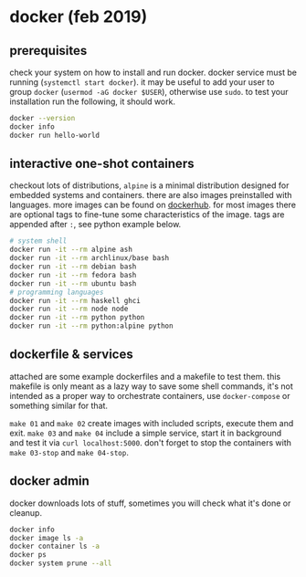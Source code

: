 # docker (feb 2019)

## prerequisites
check your system on how to install and run docker. docker service must be
running (`systemctl start docker`). it may be useful to add your user to group
`docker` (`usermod -aG docker $USER`), otherwise use `sudo`.
to test your installation run the following, it should work.

```sh
docker --version
docker info
docker run hello-world
```

## interactive one-shot containers
checkout lots of distributions, `alpine` is a minimal distribution designed for
embedded systems and containers. there are also images preinstalled with
languages. more images can be found on [dockerhub](https://hub.docker.com/).
for most images there are optional tags to fine-tune some characteristics of the
image. tags are appended after `:`, see python example below.

```sh
# system shell
docker run -it --rm alpine ash
docker run -it --rm archlinux/base bash
docker run -it --rm debian bash
docker run -it --rm fedora bash
docker run -it --rm ubuntu bash
# programming languages
docker run -it --rm haskell ghci
docker run -it --rm node node
docker run -it --rm python python
docker run -it --rm python:alpine python
```

## dockerfile & services
attached are some example dockerfiles and a makefile to test them.
this makefile is only meant as a lazy way to save some shell commands, it's not
intended as a proper way to orchestrate containers, use `docker-compose` or
something similar for that.

`make 01` and `make 02` create images with included scripts, execute them and
exit. `make 03` and `make 04` include a simple service, start it in background
and test it via `curl localhost:5000`. don't forget to stop the containers with
`make 03-stop` and `make 04-stop`.

## docker admin
docker downloads lots of stuff, sometimes you will check what it's done or
cleanup.

```sh
docker info
docker image ls -a
docker container ls -a
docker ps
docker system prune --all
```
